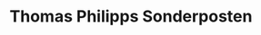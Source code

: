 ---
title: "Thomas Philipps Sonderposten"
url: /neunkirchen/thomas-philipps-sonderposten/
shop: Kramladen
---